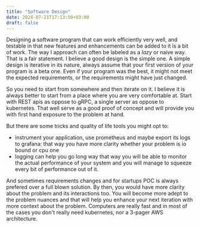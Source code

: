 ```yaml
---
title: "Software Design"
date: 2024-07-21T17:13:50+03:00
draft: false
---
```


Designing a software program that can work efficiently very well, and testable in that new features and enhancements can be added to it is a bit of work. The way I approach can often be labeled as a _lazy_ or naive way. That is a fair statement. I believe a good design is the simple one. A simple design is iterative in its nature, always assume that your first version of your program is a beta one. Even if your program was the best, it might not meet the expected requirements, or the requirements might have just changed.



So you need to start from somewhere and then iterate on it. I believe it is always better to start from a place where you are very comfortable at. Start with REST apis as oppose to gRPC, a single server as oppose to kubernetes. That well serve as a good proof of concept and will provide you with first hand exposure to the problem at hand. 

But there are some tricks and quality of life tools you might opt to:
- instrument your application, use prometheus and maybe export its logs to grafana: that way you have more clarity whether your problem is io bound or cpu one
- logging can help you go long way
that way you will be able to monitor the actual performance of your system and you will manage to squeeze every bit of performance out of it.

And sometimes requirements changes and for startups POC is always prefered over a full blown solution. By then, you would have more clarity about the problem and its interactions too. You will become more adept to the problem nuances and that will help you enhance your next iteration with more context about the problem. Computers are really fast and in most of the cases you don't really need kubernetes, nor a 3-pager AWS architecture.

